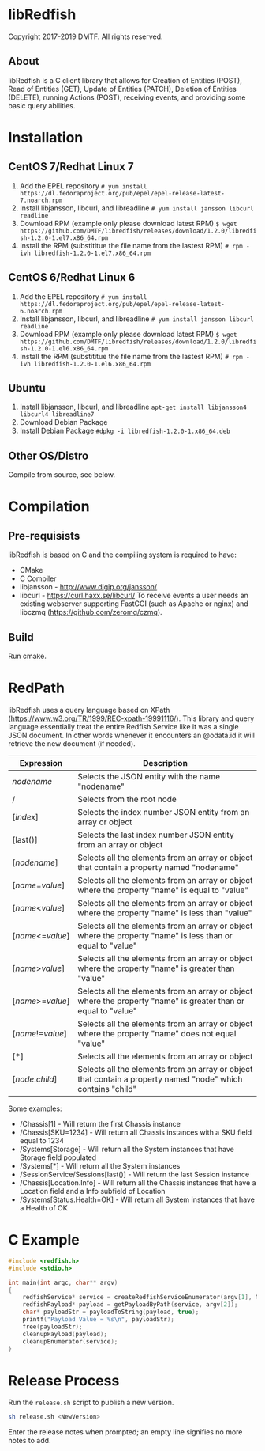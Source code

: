 # libRedfish

Copyright 2017-2019 DMTF. All rights reserved.

## About

libRedfish is a C client library that allows for Creation of Entities (POST), Read of Entities (GET), Update of Entities (PATCH), Deletion of Entities (DELETE), running Actions (POST), receiving events, and providing some basic query abilities.

# Installation

## CentOS 7/Redhat Linux 7

1. Add the EPEL repository
```# yum install https://dl.fedoraproject.org/pub/epel/epel-release-latest-7.noarch.rpm```
2. Install libjansson, libcurl, and libreadline
```# yum install jansson libcurl readline```
3. Download RPM (example only please download latest RPM)
```$ wget https://github.com/DMTF/libredfish/releases/download/1.2.0/libredfish-1.2.0-1.el7.x86_64.rpm```
4. Install the RPM (substititue the file name from the lastest RPM)
```# rpm -ivh libredfish-1.2.0-1.el7.x86_64.rpm```

## CentOS 6/Redhat Linux 6

1. Add the EPEL repository
```# yum install https://dl.fedoraproject.org/pub/epel/epel-release-latest-6.noarch.rpm```
2. Install libjansson, libcurl, and libreadline
```# yum install jansson libcurl readline```
3. Download RPM (example only please download latest RPM)
```$ wget https://github.com/DMTF/libredfish/releases/download/1.2.0/libredfish-1.2.0-1.el6.x86_64.rpm```
4. Install the RPM (substititue the file name from the lastest RPM)
```# rpm -ivh libredfish-1.2.0-1.el6.x86_64.rpm```

## Ubuntu

1. Install libjansson, libcurl, and libreadline
```apt-get install libjansson4 libcurl4 libreadline7```
2. Download Debian Package
3. Install Debian Package
```#dpkg -i libredfish-1.2.0-1.x86_64.deb```

## Other OS/Distro

Compile from source, see below.

# Compilation

## Pre-requisists

libRedfish is based on C and the compiling system is required to have:
* CMake
* C Compiler
* libjansson - http://www.digip.org/jansson/
* libcurl - https://curl.haxx.se/libcurl/
To receive events a user needs an existing webserver supporting FastCGI (such as Apache or nginx) and libczmq (https://github.com/zeromq/czmq).

## Build

Run cmake.

# RedPath

libRedfish uses a query language based on XPath (https://www.w3.org/TR/1999/REC-xpath-19991116/). This library and query language essentially treat the entire Redfish Service like it was a single JSON document. In other words whenever it encounters an @odata.id it will retrieve the new document (if needed).

| Expression        | Description                                                                                                    |
| ----------------- | -------------------------------------------------------------------------------------------------------------- |
| *nodename*        | Selects the JSON entity with the name "nodename"                                                               |
| /                 | Selects from the root node                                                                                     |
| [*index*]         | Selects the index number JSON entity from an array or object                                                   |
| [last()]          | Selects the last index number JSON entity from an array or object                                              |
| [*nodename*]      | Selects all the elements from an array or object that contain a property named "nodename"                      |
| [*name*=*value*]  | Selects all the elements from an array or object where the property "name" is equal to "value"                 |
| [*name*<*value*]  | Selects all the elements from an array or object where the property "name" is less than "value"                |
| [*name*<=*value*] | Selects all the elements from an array or object where the property "name" is less than or equal to "value"    |
| [*name*>*value*]  | Selects all the elements from an array or object where the property "name" is greater than "value"             |
| [*name*>=*value*] | Selects all the elements from an array or object where the property "name" is greater than or equal to "value" |
| [*name*!=*value*] | Selects all the elements from an array or object where the property "name" does not equal "value"              |
| [*]               | Selects all the elements from an array or object                                                               |
| [*node*.*child*]  | Selects all the elements from an array or object that contain a property named "node" which contains "child"   |

Some examples:

* /Chassis[1] - Will return the first Chassis instance
* /Chassis[SKU=1234] - Will return all Chassis instances with a SKU field equal to 1234
* /Systems[Storage] - Will return all the System instances that have Storage field populated
* /Systems[*] - Will return all the System instances
* /SessionService/Sessions[last()] - Will return the last Session instance
* /Chassis[Location.Info] - Will return all the Chassis instances that have a Location field and a Info subfield of Location
* /Systems[Status.Health=OK] - Will return all System instances that have a Health of OK

# C Example

```C
#include <redfish.h>
#include <stdio.h>

int main(int argc, char** argv)
{
    redfishService* service = createRedfishServiceEnumerator(argv[1], NULL, NULL, 0);
    redfishPayload* payload = getPayloadByPath(service, argv[2]);
    char* payloadStr = payloadToString(payload, true);
    printf("Payload Value = %s\n", payloadStr);
    free(payloadStr);
    cleanupPayload(payload);
    cleanupEnumerator(service);
}
```

# Release Process

Run the `release.sh` script to publish a new version.

```bash
sh release.sh <NewVersion>
```

Enter the release notes when prompted; an empty line signifies no more notes to add.
